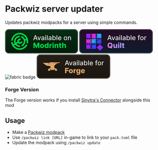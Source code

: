 # Packwiz server updater

Updates packwiz modpacks for a server using simple commands.

[![modrinth badge](https://raw.githubusercontent.com/intergrav/devins-badges/v3/assets/cozy/available/modrinth_vector.svg)](https://modrinth.com/mod/packwiz-server-updater)
![quilt badge](https://raw.githubusercontent.com/intergrav/devins-badges/1aec26abb75544baec37249f42008b2fcc0e731f/assets/cozy/supported/quilt_vector.svg)
![fabric badge](https://raw.githubusercontent.com/intergrav/devins-badges/1aec26abb75544baec37249f42008b2fcc0e731f/assets/cozy/supported/fabric_vector.svg)
![forge badge](https://raw.githubusercontent.com/intergrav/devins-badges/c7fd18efdadd1c3f12ae56b49afd834640d2d797/assets/cozy/supported/forge_vector.svg)

### Forge Version
The Forge version works if you install [Sinytra's Connector](https://modrinth.com/mod/connector) alongside this mod

## Usage
- Make a [Packwiz modpack](https://packwiz.infra.link/)
- Use `/packwiz link [URL]` in-game to link to your `pack.toml` file
- Update the modpack using `/packwiz update`

